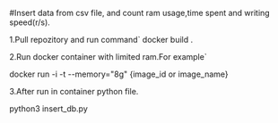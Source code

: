 #Insert data from csv file, and count ram usage,time spent and writing speed(r/s).

1.Pull repozitory and run command`
docker build .

2.Run docker container with limited ram.For example`

docker run -i -t --memory="8g" {image_id or image_name}

3.After run in container python file.

python3 insert_db.py
